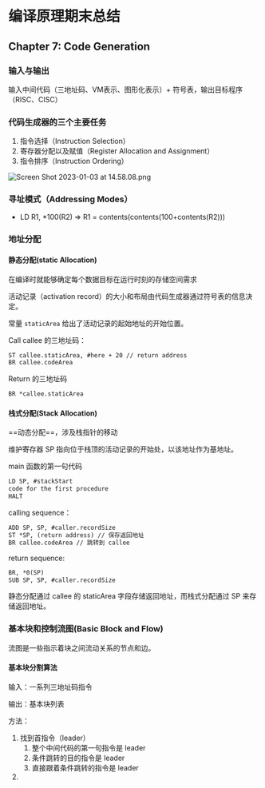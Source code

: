 # 编译原理期末总结

## Chapter 7: Code Generation

### 输入与输出

输入中间代码（三地址码、VM表示、图形化表示）+ 符号表，输出目标程序（RISC、CISC）

### 代码生成器的三个主要任务

1. 指令选择（Instruction Selection）
2. 寄存器分配以及赋值（Register Allocation and Assignment）
3. 指令排序（Instruction Ordering）

![Screen Shot 2023-01-03 at 14.58.08.png](https://s2.loli.net/2023/01/03/SYljNo1wkGfxQmH.png)

### 寻址模式（Addressing Modes）

- LD R1, *100(R2) $\Rightarrow$ R1 = contents(contents(100+contents(R2)))

### 地址分配

#### 静态分配(static Allocation)

在编译时就能够确定每个数据目标在运行时刻的存储空间需求

活动记录（activation record）的大小和布局由代码生成器通过符号表的信息决定。

常量 `staticArea` 给出了活动记录的起始地址的开始位置。

Call callee 的三地址码：
```tex
ST callee.staticArea, #here + 20 // return address
BR callee.codeArea
```

Return 的三地址码

```tex
BR *callee.staticArea
```

#### 栈式分配(Stack Allocation)

==动态分配==，涉及栈指针的移动

维护寄存器 SP 指向位于栈顶的活动记录的开始处，以该地址作为基地址。

main 函数的第一句代码

```tex
LD SP, #stackStart
code for the first procedure
HALT
```

calling sequence：

```tex
ADD SP, SP, #caller.recordSize
ST *SP, (return address) // 保存返回地址
BR callee.codeArea // 跳转到 callee
```

return sequence:

```tex
BR, *0(SP)
SUB SP, SP, #caller.recordSize
```

静态分配通过 callee 的 staticArea 字段存储返回地址，而栈式分配通过 SP 来存储返回地址。

### 基本块和控制流图(Basic Block and Flow)

流图是一些指示着块之间流动关系的节点和边。

#### 基本块分割算法

输入：一系列三地址码指令

输出：基本块列表

方法：

1. 找到首指令（leader）
   1. 整个中间代码的第一句指令是 leader
   2. 条件跳转的目的指令是 leader
   3. 直接跟着条件跳转的指令是 leader
2. 
